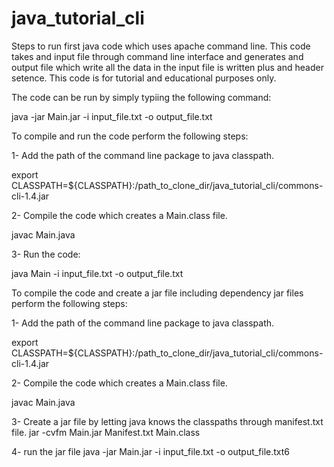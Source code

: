 # java_tutorial_cli
Steps to run first java code which uses apache command line.
This code takes and input file through command line interface and generates and output file which write all the data in the input file is written plus and header setence. This code is for tutorial and educational purposes only.


The code can be run by simply typiing the following command:

java -jar Main.jar -i input_file.txt -o output_file.txt


To compile and run the code perform the following steps:

1- Add the path of the command line package to java classpath.

export CLASSPATH=${CLASSPATH}:/path_to_clone_dir/java_tutorial_cli/commons-cli-1.4.jar

2- Compile the code which creates a Main.class file. 

javac Main.java

3- Run the code:

java Main -i input_file.txt -o output_file.txt


To compile the code and create a jar file including dependency jar files perform the following steps:

1- Add the path of the command line package to java classpath.

export CLASSPATH=${CLASSPATH}:/path_to_clone_dir/java_tutorial_cli/commons-cli-1.4.jar

2- Compile the code which creates a Main.class file. 

javac Main.java

3- Create a jar file by letting java knows the classpaths through manifest.txt file.
jar -cvfm Main.jar Manifest.txt Main.class

4- run the jar file
java -jar Main.jar -i input_file.txt -o output_file.txt6




